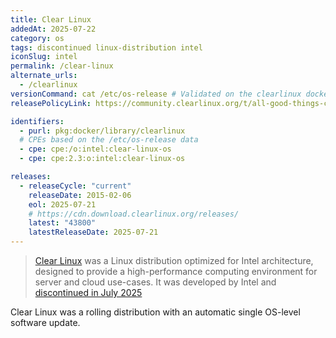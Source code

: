 ```yaml
---
title: Clear Linux
addedAt: 2025-07-22
category: os
tags: discontinued linux-distribution intel
iconSlug: intel
permalink: /clear-linux
alternate_urls:
  - /clearlinux
versionCommand: cat /etc/os-release # Validated on the clearlinux docker image
releasePolicyLink: https://community.clearlinux.org/t/all-good-things-come-to-an-end-shutting-down-clear-linux-os/10716

identifiers:
  - purl: pkg:docker/library/clearlinux
  # CPEs based on the /etc/os-release data
  - cpe: cpe:/o:intel:clear-linux-os
  - cpe: cpe:2.3:o:intel:clear-linux-os

releases:
  - releaseCycle: "current"
    releaseDate: 2015-02-06
    eol: 2025-07-21
    # https://cdn.download.clearlinux.org/releases/
    latest: "43800"
    latestReleaseDate: 2025-07-21
---
```


> [Clear Linux](https://clearlinux.org) was a Linux distribution optimized for
> Intel architecture, designed to provide a high-performance computing
> environment for server and cloud use-cases. It was developed by Intel and
> [discontinued in July 2025](https://community.clearlinux.org/t/10716/6)

Clear Linux was a rolling distribution with an automatic single OS-level
software update.
